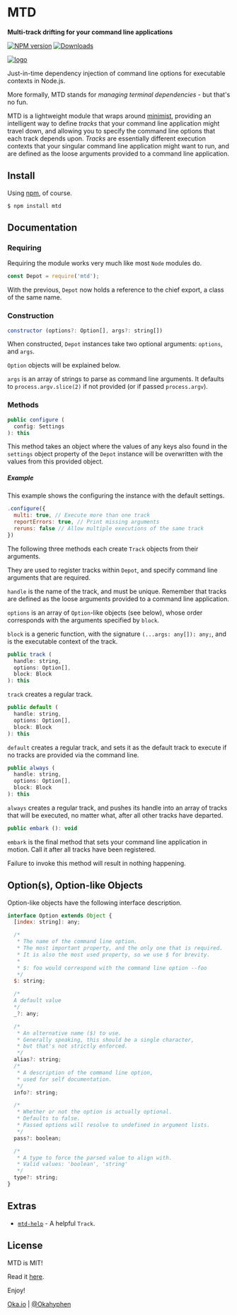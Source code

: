# MTD

**Multi-track drifting for your command line applications**

[![NPM version][npm-image]][npm-url] [![Downloads][npm-downloads]][npm-url]

[![logo](http://i.imgur.com/t4OEBmj.gif)](https://github.com/Okahyphen/mtd)

Just-in-time dependency injection of command line options for executable contexts in Node.js.

More formally, MTD stands for _managing terminal dependencies_ - but that's no fun.

MTD is a lightweight module that wraps around [minimist][minimist], providing an intelligent way to define _tracks_ that your command line application might travel down, and allowing you to specify the command line options that each track depends upon. _Tracks_ are essentially different execution contexts that your singular command line application might want to run, and are defined as the loose arguments provided to a command line application.

## Install

Using [npm](https://www.npmjs.com/), of course.

```shell
$ npm install mtd
```

## Documentation

### Requiring

Requiring the module works very much like most `Node` modules do.

```javascript
const Depot = require('mtd');
```

With the previous, `Depot` now holds a reference to the chief export, a class of the same name.

### Construction

```javascript
constructor (options?: Option[], args?: string[])
```

When constructed, `Depot` instances take two optional arguments: `options`, and `args`.

`Option` objects will be explained below.

`args` is an array of strings to parse as command line arguments. It defaults to `process.argv.slice(2)` if not provided (or if passed `process.argv`).

### Methods

```javascript
public configure (
  config: Settings
): this
```
This method takes an object where the values of any keys also found in the `settings` object property of the `Depot` instance will be overwritten with the values from this provided object.

##### Example

This example shows the configuring the instance with the default settings.

```javascript
.configure({
  multi: true, // Execute more than one track
  reportErrors: true, // Print missing arguments
  reruns: false // Allow multiple executions of the same track
})
```

The following three methods each create `Track` objects from their arguments.

They are used to register tracks within `Depot`, and specify command line arguments that are required.

`handle` is the name of the track, and must be unique. Remember that tracks are defined as the loose arguments provided to a command line application.

`options` is an array of `Option`-like objects (see below), whose order corresponds with the arguments specified by `block`.

`block` is a generic function, with the signature `(...args: any[]): any;`, and is the executable context of the track.

```javascript
public track (
  handle: string,
  options: Option[],
  block: Block
): this
```

`track` creates a regular track.

```javascript
public default (
  handle: string,
  options: Option[],
  block: Block
): this
```

`default` creates a regular track, and sets it as the default track to execute if no tracks are provided via the command line.

```javascript
public always (
  handle: string,
  options: Option[],
  block: Block
): this
```

`always` creates a regular track, and pushes its handle into an array of tracks that will be executed, no matter what, after all other tracks have departed.

```javascript
public embark (): void
```

`embark` is the final method that sets your command line application in motion. Call it after all tracks have been registered.

Failure to invoke this method will result in nothing happening.

## Option(s), Option-like Objects

Option-like objects have the following interface description.

```javascript
interface Option extends Object {
  [index: string]: any;

  /*
   * The name of the command line option.
   * The most important property, and the only one that is required.
   * It is also the most used property, so we use $ for brevity.
   *
   * $: foo would correspond with the command line option --foo
   */
  $: string;

  /*
  A default value
  */
  _?: any;

  /*
   * An alternative name ($) to use.
   * Generally speaking, this should be a single character,
   * but that's not strictly enforced.
   */
  alias?: string;
  /*
   * A description of the command line option,
   * used for self documentation.
   */
  info?: string;

  /*
   * Whether or not the option is actually optional.
   * Defaults to false.
   * Passed options will resolve to undefined in argument lists.
   */
  pass?: boolean;

  /*
   * A type to force the parsed value to align with.
   * Valid values: 'boolean', 'string'
   */
  type?: string;
}
```

## Extras

-   [`mtd-help`](https://github.com/Okahyphen/mtd-help) - A helpful `Track`.

## License

MTD is MIT!

Read it [here][license].

Enjoy!

[Oka.io](http://oka.io/) | [@Okahyphen](https://twitter.com/Okahyphen)

[npm-url]: https://www.npmjs.com/package/mtd
[npm-image]: http://img.shields.io/npm/v/mtd.svg
[npm-downloads]: http://img.shields.io/npm/dm/mtd.svg

[minimist]: https://www.npmjs.com/package/minimist
[license]: https://github.com/Okahyphen/mtd/blob/master/LICENSE
